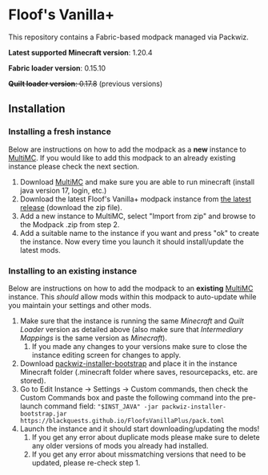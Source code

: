 # Floof's Vanilla+
This repository contains a Fabric-based modpack managed via Packwiz.

**Latest supported Minecraft version**: 1.20.4

**Fabric loader version**: 0.15.10

~~**Quilt loader version**: 0.17.8~~ (previous versions)

## Installation

### Installing a fresh instance
Below are instructions on how to add the modpack as a **new** instance to [MultiMC](https://multimc.org/). If you would like to add this modpack to an already existing instance please check the next section.

1. Download [MultiMC](https://multimc.org/) and make sure you are able to run minecraft (install java version 17, login, etc.)
2. Download the latest Floof's Vanilla+ modpack instance from [the latest release](https://github.com/BlackQuests/FloofsVanillaPlus/releases/latest) (download the zip file).
3. Add a new instance to MultiMC, select "Import from zip" and browse to the Modpack .zip from step 2.
4. Add a suitable name to the instance if you want and press "ok" to create the instance. Now every time you launch it should install/update the latest mods.

### Installing to an existing instance
Below are instructions on how to add the modpack to an **existing** [MultiMC](https://multimc.org/) instance. This _should_ allow mods within this modpack to auto-update while you maintain your settings and other mods.

1. Make sure that the instance is running the same _Minecraft_ and _Quilt Loader_ version as detailed above (also make sure that _Intermediary Mappings_ is the same version as _Minecraft_).
    1. If you made any changes to your versions make sure to close the instance editing screen for changes to apply.
2. Download [packwiz-installer-bootstrap](https://github.com/packwiz/packwiz-installer-bootstrap/releases) and place it in the instance Minecraft folder (.minecraft folder where saves, resourcepacks, etc. are stored).
3. Go to Edit Instance -> Settings -> Custom commands, then check the Custom Commands box and paste the following command into the pre-launch command field:
`"$INST_JAVA" -jar packwiz-installer-bootstrap.jar https://blackquests.github.io/FloofsVanillaPlus/pack.toml`
4. Launch the instance and it should start downloading/updating the mods! 
    1. If you get any error about duplicate mods please make sure to delete any older versions of mods you already had installed.
    2. If you get any error about missmatching versions that need to be updated, please re-check step 1.

   